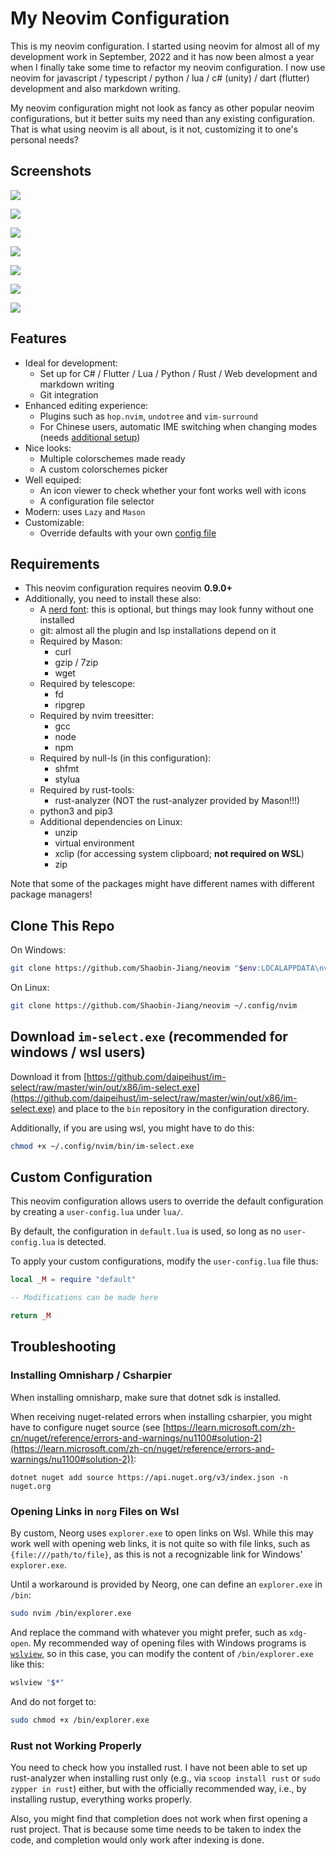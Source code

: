 # My Neovim Configuration

This is my neovim configuration. I started using neovim for almost all of my development work in September, 2022 and it
has now been almost a year when I finally take some time to refactor my neovim configuration. I now use neovim for javascript /
typescript / python / lua / c# (unity) / dart (flutter) development and also markdown writing.

My neovim configuration might not look as fancy as other popular neovim configurations, but it better suits my need
than any existing configuration. That is what using neovim is all about, is it not, customizing it to one's personal needs?

## Screenshots

![](./screenshots/screenshot-1.jpg)

![](./screenshots/screenshot-2.jpg)

![](./screenshots/screenshot-3.jpg)

![](./screenshots/screenshot-4.jpg)

![](./screenshots/screenshot-5.jpg)

![](./screenshots/screenshot-6.jpg)

![](./screenshots/screenshot-7.jpg)

## Features

- Ideal for development:
  - Set up for C# / Flutter / Lua / Python / Rust / Web development and markdown writing
  - Git integration
- Enhanced editing experience:
  - Plugins such as `hop.nvim`, `undotree` and `vim-surround`
  - For Chinese users, automatic IME switching when changing modes (needs [additional setup](#download-im-select.exe-(recommended-for-windows-%2F-wsl-users)))
- Nice looks:
  - Multiple colorschemes made ready
  - A custom colorschemes picker
- Well equiped:
  - An icon viewer to check whether your font works well with icons
  - A configuration file selector
- Modern: uses `Lazy` and `Mason`
- Customizable:
  - Override defaults with your own [config file](#custom-configuration)

## Requirements

- This neovim configuration requires neovim **0.9.0+**
- Additionally, you need to install these also:
  - A [nerd font](https://www.nerdfonts.com/font-downloads): this is optional, but things may look funny without one installed
  - git: almost all the plugin and lsp installations depend on it
  - Required by Mason:
    - curl
    - gzip / 7zip
    - wget
  - Required by telescope:
    - fd
    - ripgrep
  - Required by nvim treesitter:
    - gcc
    - node
    - npm
  - Required by null-ls (in this configuration):
    - shfmt
    - stylua
  - Required by rust-tools:
    - rust-analyzer (NOT the rust-analyzer provided by Mason!!!)
  - python3 and pip3
  - Additional dependencies on Linux:
    - unzip
    - virtual environment
    - xclip (for accessing system clipboard; **not required on WSL**)
    - zip

Note that some of the packages might have different names with different package managers!

## Clone This Repo

On Windows:

```bash
git clone https://github.com/Shaobin-Jiang/neovim "$env:LOCALAPPDATA\nvim"
```

On Linux:

```bash
git clone https://github.com/Shaobin-Jiang/neovim ~/.config/nvim
```

## Download `im-select.exe` (recommended for windows / wsl users)

Download it from [https://github.com/daipeihust/im-select/raw/master/win/out/x86/im-select.exe](https://github.com/daipeihust/im-select/raw/master/win/out/x86/im-select.exe) and place to the `bin` repository in the configuration directory.

Additionally, if you are using wsl, you might have to do this:

```bash
chmod +x ~/.config/nvim/bin/im-select.exe
```

## Custom Configuration

This neovim configuration allows users to override the default configuration by creating a `user-config.lua` under `lua/`.

By default, the configuration in `default.lua` is used, so long as no `user-config.lua` is detected.

To apply your custom configurations, modify the `user-config.lua` file thus:

```lua
local _M = require "default"

-- Modifications can be made here

return _M
```

## Troubleshooting

### Installing Omnisharp / Csharpier

When installing omnisharp, make sure that dotnet sdk is installed.

When receiving nuget-related errors when installing csharpier, you might have to configure nuget source (see [https://learn.microsoft.com/zh-cn/nuget/reference/errors-and-warnings/nu1100#solution-2](https://learn.microsoft.com/zh-cn/nuget/reference/errors-and-warnings/nu1100#solution-2)):

```shell
dotnet nuget add source https://api.nuget.org/v3/index.json -n nuget.org
```

### Opening Links in `norg` Files on Wsl

By custom, Neorg uses `explorer.exe` to open links on Wsl. While this may work well with opening web links, it is not
quite so with file links, such as `{file:///path/to/file}`, as this is not a recognizable link for Windows' `explorer.exe`.

Until a workaround is provided by Neorg, one can define an `explorer.exe` in `/bin`:

```bash
sudo nvim /bin/explorer.exe
```

And replace the command with whatever you might prefer, such as `xdg-open`. My recommended way of opening files with
Windows programs is [`wslview`](https://wslutiliti.es/wslu/), so in this case, you can modify the content of `/bin/explorer.exe`
like this:

```sh
wslview "$*"
```

And do not forget to:

```bash
sudo chmod +x /bin/explorer.exe
```

### Rust not Working Properly

You need to check how you installed rust. I have not been able to set up rust-analyzer when installing rust only (e.g., via `scoop install rust` or `sudo zypper in rust`) either, but with the officially recommended way, i.e., by installing rustup, everything works properly.

Also, you might find that completion does not work when first opening a rust project. That is because some time needs to be taken to index the code, and completion would only work after indexing is done.

